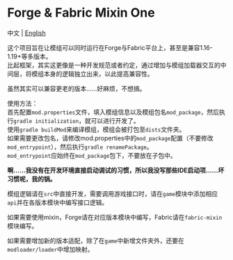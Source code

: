 # Forge & Fabric Mixin One

中文 | [English](readme.md)

这个项目旨在让模组可以同时运行在Forge与Fabric平台上，甚至是兼容1.16-1.19+等多版本。  
比起框架，其实这更像是一种开发规范或者约定，通过增加与模组加载器交互的中间层，将模组本身的逻辑独立出来，以此提高兼容性。  

虽然其实可以兼容更老的版本……好麻烦，不想搞。  

使用方法：  
首先配置`mod.properties`文件，填入模组信息以及模组包名`mod_package`，然后执行`gradle initialization`，就可以进行开发了。  
使用`gradle buildMod`来编译模组，模组会被打包至`dists`文件夹。  
如果需要更改包名，请修改mod.properties中的`mod_package`配置（不要修改`mod_entrypoint`），然后执行`gradle renamePackage`。  
`mod_entrypoint`应始终在`mod_package`包下，不要放在子包中。  

**啊……我没有在开发环境直接启动调试的习惯，所以我没写那些IDE启动项……坏习惯呢，我的锅。**

模组逻辑请在`src`中直接开发，需要调用游戏接口时，请在`game`模块中添加相应`api`并在各版本模块中编写接口逻辑。  

如果需要使用mixin，Forge请在对应版本模块中编写，Fabric请在`fabric-mixin`模块编写。  

如果需要增加新的版本适配，除了在`game`中新增文件夹外，还要在`modloader/loader`中增加映射。  